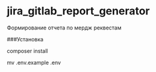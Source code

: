 # jira_gitlab_report_generator
Формирование отчета по мердж реквестам

###Установка

composer install

mv .env.example .env